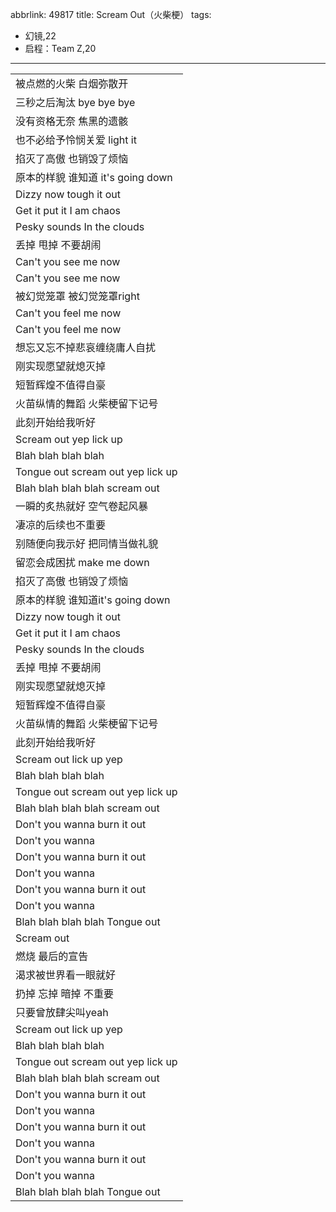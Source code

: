 abbrlink: 49817
title: Scream Out（火柴梗）
tags:
  - 幻镜,22
  - 启程：Team Z,20
---
|      |
|--|
|被点燃的火柴 白烟弥散开|
|三秒之后淘汰 bye bye bye|
|没有资格无奈 焦黑的遗骸|
|也不必给予怜悯关爱 light it|
|掐灭了高傲 也销毁了烦恼|
|原本的样貌 谁知道 it's going down|
|Dizzy now tough it out|
|Get it put it I am chaos|
|Pesky sounds In the clouds|
|丢掉 甩掉 不要胡闹|
|Can't you see me now|
|Can't you see me now|
|被幻觉笼罩 被幻觉笼罩right|
|Can't you feel me now|
|Can't you feel me now|
|想忘又忘不掉悲哀缠绕庸人自扰|
|刚实现愿望就熄灭掉|
|短暂辉煌不值得自豪|
|火苗纵情的舞蹈 火柴梗留下记号|
|此刻开始给我听好|
|Scream out yep lick up|
|Blah blah blah blah|
|Tongue out scream out yep lick up|
|Blah blah blah blah scream out|
|一瞬的炙热就好 空气卷起风暴|
|凄凉的后续也不重要|
|别随便向我示好 把同情当做礼貌|
|留恋会成困扰 make me down|
|掐灭了高傲 也销毁了烦恼|
|原本的样貌 谁知道it's going down|
|Dizzy now tough it out|
|Get it put it I am chaos|
|Pesky sounds In the clouds|
|丢掉 甩掉 不要胡闹|
|刚实现愿望就熄灭掉|
|短暂辉煌不值得自豪|
|火苗纵情的舞蹈 火柴梗留下记号|
|此刻开始给我听好|
|Scream out lick up yep|
|Blah blah blah blah|
|Tongue out scream out yep lick up|
|Blah blah blah blah scream out|
|Don't you wanna burn it out|
|Don't you wanna|
|Don't you wanna burn it out|
|Don't you wanna|
|Don't you wanna burn it out|
|Don't you wanna|
|Blah blah blah blah Tongue out|
|Scream out|
|燃烧 最后的宣告|
|渴求被世界看一眼就好|
|扔掉 忘掉 暗掉 不重要|
|只要曾放肆尖叫yeah|
|Scream out lick up yep|
|Blah blah blah blah|
|Tongue out scream out yep lick up|
|Blah blah blah blah scream out|
|Don't you wanna burn it out|
|Don't you wanna|
|Don't you wanna burn it out|
|Don't you wanna|
|Don't you wanna burn it out|
|Don't you wanna|
|Blah blah blah blah Tongue out|